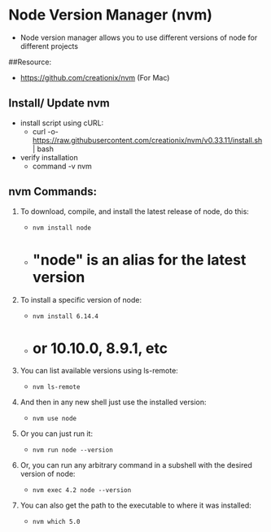 # Node Version Manager (nvm)
*  Node version manager allows you to use different versions of node for different projects

##Resource: 
* https://github.com/creationix/nvm (For Mac)

## Install/ Update nvm
* install script using cURL:
	- curl -o- https://raw.githubusercontent.com/creationix/nvm/v0.33.11/install.sh | bash
* verify installation
	* command -v nvm

## nvm Commands:
1. To download, compile, and install the latest release of node, do this:
	* `nvm install node `
	- # "node" is an alias for the latest version

2. To install a specific version of node:
	* `nvm install 6.14.4` 
	- # or 10.10.0, 8.9.1, etc

3. You can list available versions using ls-remote:
	* `nvm ls-remote`

4. And then in any new shell just use the installed version:
	* `nvm use node`

5. Or you can just run it:
	* `nvm run node --version`

6. Or, you can run any arbitrary command in a subshell with the desired version of node:
	* `nvm exec 4.2 node --version`

7. You can also get the path to the executable to where it was installed:
	* `nvm which 5.0`